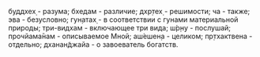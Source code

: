 буддхех̣ - разума; бхедам - различие; дхр̣тех̣ - решимости; ча - также; эва - безусловно; гун̣атах̣ - в соответствии с гунами материальной природы; три-видхам - включающее три вида; ш́р̣н̣у - послушай; прочйама̄нам - описываемое Мной; аш́ешен̣а - целиком; пр̣тхактвена - отдельно; дханан̃джайа - о завоеватель богатств.